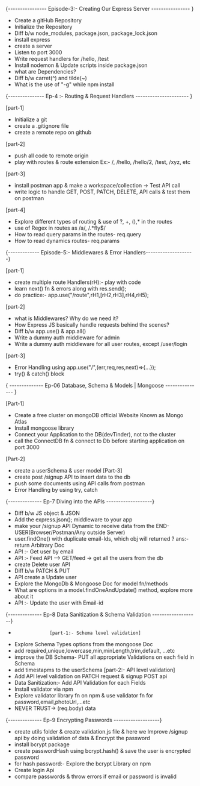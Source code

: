 {---------------- Episode-3:- Creating Our Express Server ---------------- }

- Create a gitHub Repository
- Initialize the Repository
- Diff b/w node_modules, package.json, package_lock.json
- install express
- create a server
- Listen to port 3000
- Write request handlers for /hello, /test
- Install nodemon & Update scripts inside package.json
- what are Dependencies?
- Diff b/w carret(^) and tilde(~)
- What is the use of "-g" while npm install

{--------------- Ep-4 :- Routing & Request Handlers ---------------------- }

[part-1]

- Initialize a git
- create a .gitignore file
- create a remote repo on github

[part-2]

- push all code to remote origin
- play with routes & route extension Ex:- /, /hello, /hello/2, /test, /xyz, etc

[part-3]

- install postman app & make a workspace/collection -> Test API call
- write logic to handle GET, POST, PATCH, DELETE, API calls & test them on postman

[part-4]

- Explore different types of routing & use of ?, +, (),* in the routes
- use of Regex in routes as /a/, /.*fly$/
- How to read query params in the routes- req.query
- How to read dynamics routes- req.params

{------------- Episode-5:- Middlewares & Error Handlers--------------------}

[part-1]

- create multiple route Handlers(rH):- play with code
- learn next() fn & errors along with res.send();
- do practice:- app.use("/route",rH1,[rH2,rH3],rH4,rH5);

[part-2]

- what is Middlewares? Why do we need it?
- How Express JS basically handle requests behind the scenes?
- Diff b/w app.use() & app.all()
- Write a dummy auth middleware for admin
- Write a dummy auth middleware for all user routes, except /user/login
 
   
[part-3]
- Error Handling using app.use("/",(err,req,res,next)=>{...});
- try() & catch() block

{ -------------- Ep-06 Database, Schema & Models | Mongoose --------------- }

[Part-1]
- Create a free cluster on mongoDB official Website Known as Mongo Atlas
- Install mongoose library
- Connect your Application to the DB(devTinder), not to the cluster
- call the ConnectDB fn & connect to Db before starting application on port 3000

[Part-2]
- create a userSchema & user model
[Part-3]
- create post /signup API to insert data to the db
- push some documents using API calls from postman
- Error Handling by using try, catch

{--------------  Ep-7 Diving into the APIs  -------------------}

- Diff b/w JS object & JSON
- Add the express.json(); middleware to your app
- make your /signup API Dynamic to receive data from the END-USER(Browser/Postman/Any outside Server)
- user.findOne() with duplicate email-Ids, which obj will returned ? ans:- return Arbitrary Doc
- API :- Get user by email
- API :- Feed API --> GET/feed -> get all the users from the db
- create Delete user API
- Diff b/w PATCH & PUT
- API create a Update user
- Explore the MongoDb & Mongoose Doc for model fn/methods
- What are options in a model.findOneAndUpdate() method, explore more about it
- API :- Update the user with Email-id

{--------------  Ep-8  Data Sanitization & Schema Validation  -------------------}
-                  [part-1:- Schema level validation]
- Explore Schema Types options from the mongoose Doc
- add required,unique,lowercase,min,minLength,trim,default, ...etc
- improve the DB Schema- PUT all appropriate Validations on each field in Schema
- add timestapms to the userSchema
                     [part-2:- API level validation]
- Add API level validation on PATCH request & signup POST api
- Data Sanitization:- Add API Validation for each Fields
- Install validator via npm
- Explore validator library fn on npm & use validator fn for password,email,photoUrl,...etc
- NEVER TRUST-> (req.body) data

{--------------  Ep-9  Encrypting Passwords  -------------------}
- create utils folder & create validation.js file & here we Improve /signup api by doing validation of data & Encrypt the password 
- install bcrypt package
- create passwordHash using bcrypt.hash() & save the user is encrypted password
- for hash password:- Explore the bcrypt Library on npm
- Create login Api
- compare  passwords & throw errors if email or password is invalid